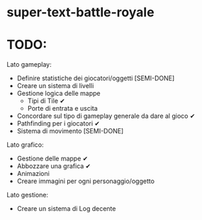 # super-text-battle-royale


# TODO:
Lato gameplay:
- Definire statistiche dei giocatori/oggetti [SEMI-DONE]
- Creare un sistema di livelli
- Gestione logica delle mappe
    - Tipi di Tile ✔
    - Porte di entrata e uscita
- Concordare sul tipo di gameplay generale da dare al gioco ✔
- Pathfinding per i giocatori ✔
- Sistema di movimento [SEMI-DONE]


Lato grafico:
- Gestione delle mappe ✔
- Abbozzare una grafica ✔
- Animazioni
- Creare immagini per ogni personaggio/oggetto

Lato gestione:
- Creare un sistema di Log decente
